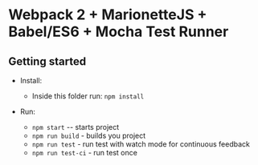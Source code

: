 # Webpack 2 + MarionetteJS + Babel/ES6 + Mocha Test Runner

## Getting started

- Install:
  - Inside this folder run: `npm install`

- Run:
  - `npm start` -- starts project
  - `npm run build` - builds you project
  - `npm run test` - run test with watch mode for continuous feedback
  - `npm run test-ci` - run test once
